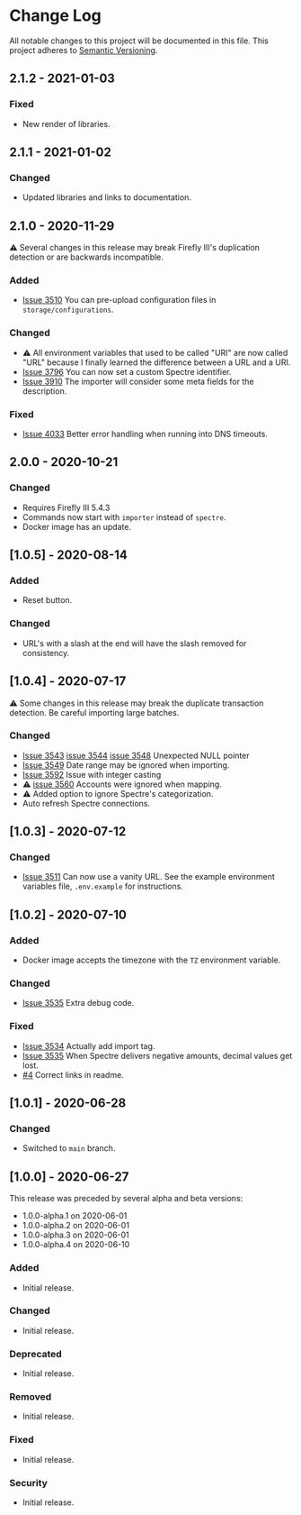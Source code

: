 # Change Log
All notable changes to this project will be documented in this file.
This project adheres to [Semantic Versioning](http://semver.org/).

## 2.1.2 - 2021-01-03

### Fixed
- New render of libraries.

## 2.1.1 - 2021-01-02

### Changed
- Updated libraries and links to documentation.

## 2.1.0 - 2020-11-29

⚠️ Several changes in this release may break Firefly III's duplication detection or are backwards incompatible.

### Added

- [Issue 3510](https://github.com/firefly-iii/firefly-iii/issues/3510) You can pre-upload configuration files in `storage/configurations`.

### Changed

- ⚠️ All environment variables that used to be called "URI" are now called "URL" because I finally learned the difference between a URL and a URI.
- [Issue 3796](https://github.com/firefly-iii/firefly-iii/issues/3796) You can now set a custom Spectre identifier.
- [Issue 3910](https://github.com/firefly-iii/firefly-iii/issues/3910) The importer will consider some meta fields for the description.
 
### Fixed

- [Issue 4033](https://github.com/firefly-iii/firefly-iii/issues/4033) Better error handling when running into DNS timeouts.

## 2.0.0 - 2020-10-21

### Changed
- Requires Firefly III 5.4.3
- Commands now start with `importer` instead of `spectre`.
- Docker image has an update.

## [1.0.5] - 2020-08-14

### Added
- Reset button.

### Changed
- URL's with a slash at the end will have the slash removed for consistency.

## [1.0.4] - 2020-07-17

⚠️ Some changes in this release may break the duplicate transaction detection. Be careful importing large batches.

### Changed

- [Issue 3543](https://github.com/firefly-iii/firefly-iii/issues/3543) [issue 3544](https://github.com/firefly-iii/firefly-iii/issues/3544) [issue 3548](https://github.com/firefly-iii/firefly-iii/issues/3548) Unexpected NULL pointer
- [Issue 3549](https://github.com/firefly-iii/firefly-iii/issues/3549) Date range may be ignored when importing.
- [Issue 3592](https://github.com/firefly-iii/firefly-iii/issues/3492) Issue with integer casting
- ⚠️ [issue 3560](https://github.com/firefly-iii/firefly-iii/issues/3560) Accounts were ignored when mapping.
- ⚠️ Added option to ignore Spectre's categorization.
- Auto refresh Spectre connections.

## [1.0.3] - 2020-07-12

### Changed
- [Issue 3511](https://github.com/firefly-iii/firefly-iii/issues/3511) Can now use a vanity URL. See the example environment variables file, `.env.example` for instructions.

## [1.0.2] - 2020-07-10

### Added
- Docker image accepts the timezone with the `TZ` environment variable.

### Changed
- [Issue 3535](https://github.com/firefly-iii/firefly-iii/issues/3535) Extra debug code.

### Fixed
- [Issue 3534](https://github.com/firefly-iii/firefly-iii/issues/3534) Actually add import tag.
- [Issue 3535](https://github.com/firefly-iii/firefly-iii/issues/3535) When Spectre delivers negative amounts, decimal values get lost.
- [#4](https://github.com/firefly-iii/spectre-importer/pull/4) Correct links in readme.

## [1.0.1] - 2020-06-28

### Changed
- Switched to `main` branch.

## [1.0.0] - 2020-06-27

This release was preceded by several alpha and beta versions:

- 1.0.0-alpha.1 on 2020-06-01
- 1.0.0-alpha.2 on 2020-06-01
- 1.0.0-alpha.3 on 2020-06-01
- 1.0.0-alpha.4 on 2020-06-10

### Added
- Initial release.

### Changed
- Initial release.

### Deprecated
- Initial release.

### Removed
- Initial release.

### Fixed
- Initial release.

### Security
- Initial release.
